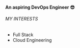 #### An aspiring DevOps Engineer 😎

###### MY INTERESTS
- Full Stack 
- Cloud Engineering 



<!---
Dev-Ogechi/Dev-Ogechi is a ✨ special ✨ repository because its `README.md` (this file) appears on your GitHub profile.
You can click the Preview link to take a look at your changes.
--->
